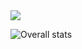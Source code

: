 <img src="https://komarev.com/ghpvc/?username=zhenga1996">

![Overall stats](https://github-readme-stats.vercel.app/api?username=zhenga1996&theme=vue-dark&show_icons=true&count_private=true)
